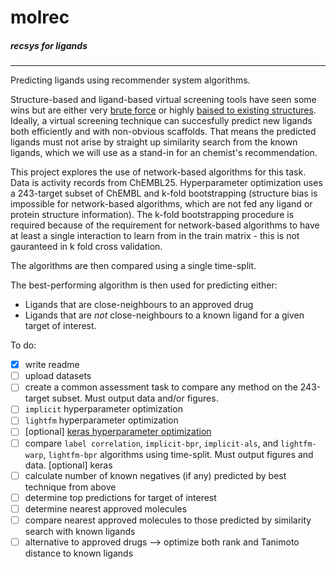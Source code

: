# molrec
##### recsys for ligands
---


Predicting ligands using recommender system algorithms.

Structure-based and ligand-based virtual screening tools have seen some wins but are either very [brute force](https://www.nature.com/articles/s41586-019-0917-9) or highly [baised to existing structures](https://pubs.acs.org/doi/10.1021/acs.jcim.7b00403). Ideally, a virtual screening technique can succesfully predict new ligands both efficiently and with non-obvious scaffolds. That means the predicted ligands must not arise by straight up similarity search from the known ligands, which we will use as a stand-in for an chemist's recommendation.

This project explores the use of network-based algorithms for this task. Data is activity records from ChEMBL25. Hyperparameter optimization uses a 243-target subset of ChEMBL and k-fold bootstrapping (structure bias is impossible for network-based algorithms, which are not fed any ligand or protein structure information). The k-fold bootstrapping procedure is required because of the requirement for network-based algorithms to have at least a single interaction to learn from in the train matrix - this is not gauranteed in k fold cross validation. 

The algorithms are then compared using a single time-split. 

The best-performing algorithm is then used for predicting either: 
* Ligands that are close-neighbours to an approved drug
* Ligands that are _not_ close-neighbours to a known ligand
for a given target of interest. 

To do:
- [x] write readme
- [ ] upload datasets
- [ ] create a common assessment task to compare any method on the 243-target subset. Must output data and/or figures.
- [ ] `implicit` hyperparameter optimization
- [ ] `lightfm` hyperparameter optimization
- [ ] [optional] [keras hyperparameter optimization](https://www.onceupondata.com/2019/02/10/nn-collaborative-filtering/)
- [ ] compare `label correlation`, `implicit-bpr`, `implicit-als`, and `lightfm-warp`, `lightfm-bpr` algorithms using time-split. Must output figures and data. [optional] keras 
- [ ] calculate number of known negatives (if any) predicted by best technique from above
- [ ] determine top predictions for target of interest
- [ ] determine nearest approved molecules
- [ ] compare nearest approved molecules to those predicted by similarity search with known ligands
- [ ] alternative to approved drugs --> optimize both rank and Tanimoto distance to known ligands
